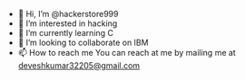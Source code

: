 - 👋 Hi, I’m @hackerstore999
- 👀 I’m interested in hacking
- 🌱 I’m currently learning C
- 💞️ I’m looking to collaborate on IBM
- 📫 How to reach me You can reach at me by mailing me at deveshkumar32205@gmail.com
<!---
hackerstore999/hackerstore999 is a ✨ special ✨ repository because its `README.md` (this file) appears on your GitHub profile.
You can click the Preview link to take a look at your changes.
--->
